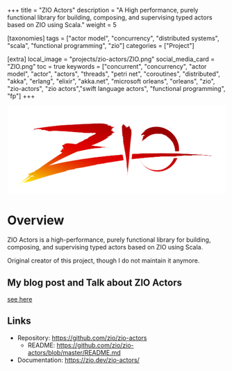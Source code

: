 +++
title = "ZIO Actors"
description = "A High performance, purely functional library for building, composing, and supervising typed actors based on ZIO using Scala."
weight = 5

[taxonomies]
tags = ["actor model", "concurrency", "distributed systems", "scala", "functional programming", "zio"]
categories = ["Project"]

[extra]
local_image = "projects/zio-actors/ZIO.png"
social_media_card = "ZIO.png"
toc = true
keywords = ["concurrent", "concurrency", "actor model", "actor", "actors", "threads", "petri net", "coroutines", "distributed", "akka", "erlang", "elixir", "akka.net", "microsoft orleans", "orleans", "zio", "zio-actors", "zio actors","swift language actors", "functional programming", "fp"]
+++

![Scala News](ZIO.png)

# Overview

ZIO Actors is a high-performance, purely functional library for building, composing, and supervising typed actors based on ZIO using Scala.

Original creator of this project, though I do not maintain it anymore.

## My blog post and Talk about ZIO Actors

[see here](/talks/acting-lessons-for-scala-engineers-with-akka-and-zio/)

## Links

- Repository: <https://github.com/zio/zio-actors>
  - README: <https://github.com/zio/zio-actors/blob/master/README.md>
- Documentation: <https://zio.dev/zio-actors/>

